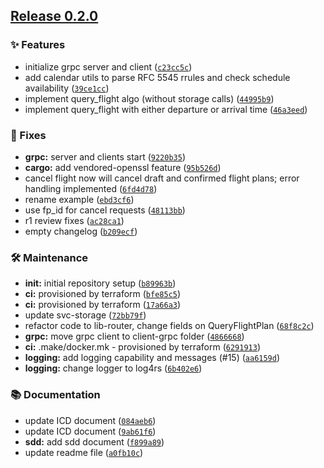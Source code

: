 ## [Release 0.2.0](https://github.com/Arrow-air/svc-scheduler/releases/tag/v0.2.0)

### ✨ Features

- initialize grpc server and client ([`c23cc5c`](https://github.com/Arrow-air/svc-scheduler/commit/c23cc5ced93a28cc10244595f364a8a74cfb15ca))
- add calendar utils to parse RFC 5545 rrules and check schedule availability ([`39ce1cc`](https://github.com/Arrow-air/svc-scheduler/commit/39ce1ccdc4b72e617612f3a64fcc33dc5f9b0fb6))
- implement query_flight algo (without storage calls) ([`44995b9`](https://github.com/Arrow-air/svc-scheduler/commit/44995b91007a9326fdfc9085403c712e27c6f335))
- implement query_flight with either departure or arrival time ([`46a3eed`](https://github.com/Arrow-air/svc-scheduler/commit/46a3eed2ac642670fae78641571dedbcb99eeb33))

### 🐛 Fixes

-  **grpc:** server and clients start ([`9220b35`](https://github.com/Arrow-air/svc-scheduler/commit/9220b3548fb7c8682633f7d15d7d3af0e84115f6))
-  **cargo:** add vendored-openssl feature ([`95b526d`](https://github.com/Arrow-air/svc-scheduler/commit/95b526db43357dc3884946af2a51d2945d27dbbc))
- cancel flight now will cancel draft and confirmed flight plans; error handling implemented ([`6fd4d78`](https://github.com/Arrow-air/svc-scheduler/commit/6fd4d7810ef46f0de0e3594c470f80b2f7496516))
- rename example ([`ebd3cf6`](https://github.com/Arrow-air/svc-scheduler/commit/ebd3cf67e56fa5e0d94a57fffc90ca4a45335eb9))
- use fp_id for cancel requests ([`48113bb`](https://github.com/Arrow-air/svc-scheduler/commit/48113bb6706b1fef2b8de5ea222e6de371dfba35))
- r1 review fixes ([`ac28ca1`](https://github.com/Arrow-air/svc-scheduler/commit/ac28ca197bdbb18f583659144a79e5940ef888c8))
- empty changelog ([`b209ecf`](https://github.com/Arrow-air/svc-scheduler/commit/b209ecf524f26f863b58775d324a28946277fc48))

### 🛠 Maintenance

-  **init:** initial repository setup ([`b89963b`](https://github.com/Arrow-air/svc-scheduler/commit/b89963b838f66d6e13422d8884efd4660e489bbf))
-  **ci:** provisioned by terraform ([`bfe85c5`](https://github.com/Arrow-air/svc-scheduler/commit/bfe85c5ed82d8732e45486a1616902f38a737359))
-  **ci:** provisioned by terraform ([`17a66a3`](https://github.com/Arrow-air/svc-scheduler/commit/17a66a32b49ff2a03c91577eb6b833c8bd76054a))
- update svc-storage ([`72bb79f`](https://github.com/Arrow-air/svc-scheduler/commit/72bb79f64be955a133aba66690fa32eab9fe2436))
- refactor code to lib-router, change fields on QueryFlightPlan ([`68f8c2c`](https://github.com/Arrow-air/svc-scheduler/commit/68f8c2c59dcb6e52916c1537a2bfd764cf47a3e0))
-  **grpc:** move grpc client to client-grpc folder ([`4866668`](https://github.com/Arrow-air/svc-scheduler/commit/4866668b39bf3f7f60b693162c3483eafed1bf0c))
-  **ci:** .make/docker.mk - provisioned by terraform ([`6291913`](https://github.com/Arrow-air/svc-scheduler/commit/6291913171919fd9f3c5ba88af3744e36cfd7dab))
-  **logging:** add logging capability and messages (#15) ([`aa6159d`](https://github.com/Arrow-air/svc-scheduler/commit/aa6159d20fe3e46f751bf93090635fa96b3408b8))
-  **logging:** change logger to log4rs ([`6b402e6`](https://github.com/Arrow-air/svc-scheduler/commit/6b402e667b7ddcda0dc555f23c343c10149159b4))

### 📚 Documentation

- update ICD document ([`084aeb6`](https://github.com/Arrow-air/svc-scheduler/commit/084aeb64da97fd00b4ed093eb69d381570b1777a))
- update ICD document ([`9ab61f6`](https://github.com/Arrow-air/svc-scheduler/commit/9ab61f60c0a93f8f6a3768d21c927dff1024e370))
-  **sdd:** add sdd document ([`f899a89`](https://github.com/Arrow-air/svc-scheduler/commit/f899a89d820b4e5c2a817a4c5929cca98ed6a403))
- update readme file ([`a0fb10c`](https://github.com/Arrow-air/svc-scheduler/commit/a0fb10c3ae5e9e94ba798bc3dfc6acab1740d5bc))
